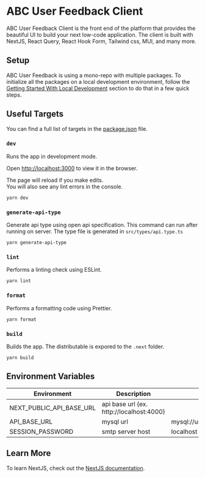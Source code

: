 # ABC User Feedback Client

ABC User Feedback Client is the front end of the platform that provides the beautiful UI to build your next low-code application.
The client is built with NextJS, React Query, React Hook Form, Tailwind css, MUI, and many more.

## Setup

ABC User Feedback is using a mono-repo with multiple packages. To initialize all the packages on a local development environment, follow the [Getting Started With Local Development](/README.md#getting-started-with-local-development) section to do that in a few quick steps.

## Useful Targets

You can find a full list of targets in the [package.json](./package.json) file.

### `dev`

Runs the app in development mode.

Open [http://localhost:3000](http://localhost:3000) to view it in the browser.

The page will reload if you make edits.<br />
You will also see any lint errors in the console.

```
yarn dev
```

### `generate-api-type`

Generate api type using open api specification. This command can run after running on server. The type file is generated in `src/types/api.type.ts`

```
yarn generate-api-type
```

### `lint`

Performs a linting check using ESLint.

```
yarn lint
```

### `format`

Performs a formatting code using Prettier.

```
yarn format
```

### `build`

Builds the app. The distributable is expored to the `.next` folder.

```
yarn build
```

## Environment Variables

| Environment              | Description                              | Default Value                                                  |
| ------------------------ | ---------------------------------------- | -------------------------------------------------------------- |
| NEXT_PUBLIC_API_BASE_URL | api base url (ex. http://localhost:4000) |                                                                |
| API_BASE_URL             | mysql url                                | mysql://userfeedback:userfeedback@localhost:13306/userfeedback |
| SESSION_PASSWORD         | smtp server host                         | localhost                                                      |

## Learn More

To learn NextJS, check out the [NextJS documentation](https://nextjs.org/).
